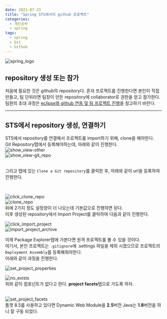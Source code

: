 ```yaml
---
date: 2021-07-23
title: "Spring STS에서의 github 프로젝트"
categories:
  - 개인공부
  - spring
tags:
  - spring
  - Git
  - Github
---
```


![spring_logo](https://rnrudxo2872.github.io/assets/images/spring/spring_logo.png)

## repository 생성 또는 참가

처음에 필요한 것은 github의 repository다. 혼자 프로젝트를 진행한다면 본인이 직접 만들고, 팀 단위라면 팀장이 만든 repository에 collaborator로 권한을 얻고 참가한다.  
팀원의 초대 과정은 [eclipse와 github 연동 및 팀 프로젝트 진행](https://rnrudxo2872.github.io/git/eclipse/eclipse-github-team/)을 참고하기 바란다.

---

## STS에서 repository 생성, 연결하기

STS에서 repository를 연결해서 프로젝트를 import하기 위해, clone을 해야한다.  
Git Repository탭에서 등록해야하는데, 아래와 같이 진행한다.  
![show_view-other](https://rnrudxo2872.github.io/assets/images/spring/git-pro/show_view-other.png)  
![show_view-git_repo](https://rnrudxo2872.github.io/assets/images/spring/git-pro/show_view-git_repositories.png)  
<br>

그리고 탭에 있는 <code>Clone a Git repository</code>를 클릭한 후, 아래와 같이 url을 등록하여 진행한다.

<br>

![click_clone_repo](https://rnrudxo2872.github.io/assets/images/spring/git-pro/click_clone_git_repo.png)  
![clone_repo](https://rnrudxo2872.github.io/assets/images/spring/git-pro/clone_git_repo.png)
<br>
뒤에 2가지 정도 설정창이 더 나오는데 기본값으로 진행하면 된다.  
이후 생성된 repository에서 Import Project를 클릭하여 다음과 같이 진행한다.
<br>

![click_import_project](https://rnrudxo2872.github.io/assets/images/spring/git-pro/click_import_project.png)  
![import_project_archive](https://rnrudxo2872.github.io/assets/images/spring/git-pro/import_project_archive.png)
<br>

이제 Package Explorer탭에 가본다면 원격 프로젝트를 볼 수 있을 것이다.  
여기서, 본인 프로젝트는 <code>.gitignore</code>에 .settings 파일을 제외 시켰으므로 프로젝트의 <code>Deployment Assembly</code>를 등록해줘야한다.  
아래와 같이 과정을 진행한다.

![set_project_properties](https://rnrudxo2872.github.io/assets/images/spring/git-pro/project_click_properties.png)

![no_exists](https://rnrudxo2872.github.io/assets/images/spring/git-pro/no_exists_dep.png)  
위와 같이 컴포넌트가 없다고 한다. **project facets**탭으로 가도록 하자.
<br>
<br>

![set_project_facets](https://rnrudxo2872.github.io/assets/images/spring/git-pro/set_project_facets.png)  
톰캣 8.5를 사용하고 있다면 Dynamic Web Module을 **2.5**버전 Java는 **1.8**버전을 하니 잘 구동 되었다.
